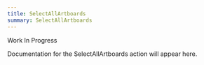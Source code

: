 ```yaml
---
title: SelectAllArtboards
summary: SelectAllArtboards
---
```


Work In Progress

Documentation for the SelectAllArtboards action will appear here.
